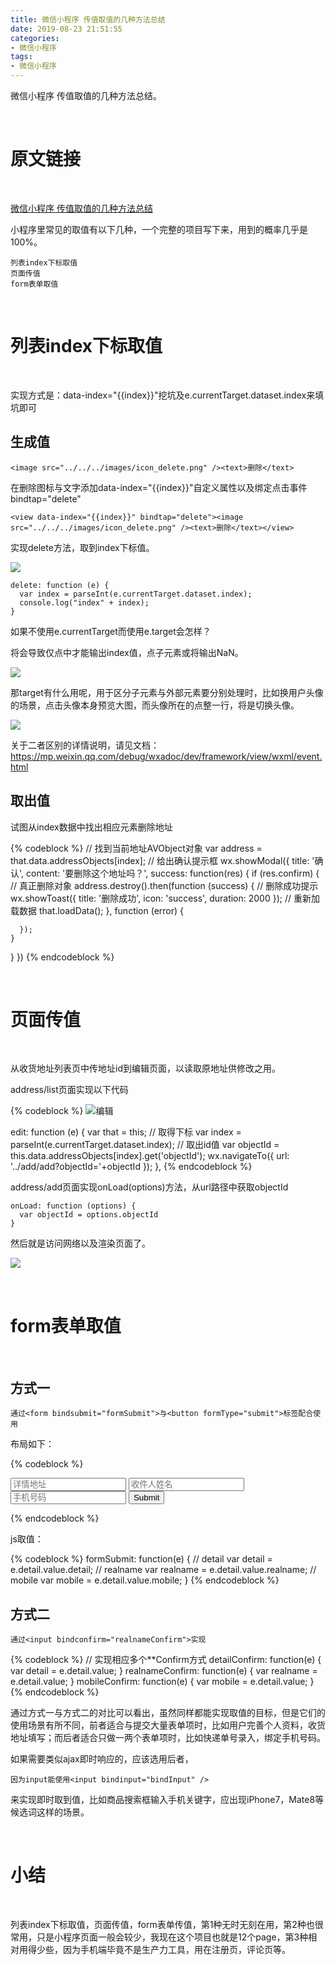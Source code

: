 ```yaml
---
title: 微信小程序 传值取值的几种方法总结
date: 2019-08-23 21:51:55
categories:
- 微信小程序
tags:
- 微信小程序
---
```

微信小程序 传值取值的几种方法总结。

<!-- more -->

<br/>

# 原文链接

<br/>

[微信小程序 传值取值的几种方法总结](https://www.jb51.net/article/103175.htm)

小程序里常见的取值有以下几种，一个完整的项目写下来，用到的概率几乎是100%。

	列表index下标取值
	页面传值
	form表单取值

<br/>

# 列表index下标取值

<br/>

实现方式是：data-index="{{index}}"挖坑及e.currentTarget.dataset.index来填坑即可

## 生成值

	<image src="../../../images/icon_delete.png" /><text>删除</text>
	
在删除图标与文字添加data-index="{{index}}"自定义属性以及绑定点击事件bindtap="delete"

	<view data-index="{{index}}" bindtap="delete"><image src="../../../images/icon_delete.png" /><text>删除</text></view>

实现delete方法，取到index下标值。

![](/images/django/17_0.png)

	delete: function (e) {
	  var index = parseInt(e.currentTarget.dataset.index);
	  console.log("index" + index);
	}
	
如果不使用e.currentTarget而使用e.target会怎样？

将会导致仅点中<view>才能输出index值，点子元素<image>或<text>将输出NaN。

![](/images/django/17_1.png)

那target有什么用呢，用于区分子元素与外部元素要分别处理时，比如换用户头像的场景，点击头像本身预览大图，而头像所在的点整一行，将是切换头像。

![](/images/django/17_2.png)

关于二者区别的详情说明，请见文档：https://mp.weixin.qq.com/debug/wxadoc/dev/framework/view/wxml/event.html

## 取出值

试图从index数据中找出相应元素删除地址

{% codeblock %}
// 找到当前地址AVObject对象
var address = that.data.addressObjects[index];
// 给出确认提示框
wx.showModal({
  title: '确认',
  content: '要删除这个地址吗？',
  success: function(res) {
    if (res.confirm) {
      // 真正删除对象
      address.destroy().then(function (success) {
        // 删除成功提示
        wx.showToast({
          title: '删除成功',
          icon: 'success',
          duration: 2000
        });
        // 重新加载数据
        that.loadData();
      }, function (error) {
 
      });
    }
  }
})
{% endcodeblock %}

<br/>

# 页面传值

<br/>

从收货地址列表页中传地址id到编辑页面，以读取原地址供修改之用。

address/list页面实现以下代码

{% codeblock %}
<view class="container" data-index="{{index}}" bindtap="edit"><image src="../../../images/icon_edit.png" /><text>编辑</text></view>
 
edit: function (e) {
  var that = this;
  // 取得下标
  var index = parseInt(e.currentTarget.dataset.index);
  // 取出id值
  var objectId = this.data.addressObjects[index].get('objectId');
  wx.navigateTo({
    url: '../add/add?objectId='+objectId
  });
},
{% endcodeblock %}

address/add页面实现onLoad(options)方法，从url路径中获取objectId

	onLoad: function (options) {
	  var objectId = options.objectId
	}
	
然后就是访问网络以及渲染页面了。

![](/images/django/17_3.png)

<br/>

# form表单取值

<br/>

## 方式一

	通过<form bindsubmit="formSubmit">与<button formType="submit">标签配合使用
	
布局如下：

{% codeblock %}
<form bindsubmit="formSubmit">
  <input name="detail" placeholder="详情地址" />
  <input name="realname" placeholder="收件人姓名" />
  <input name="mobile" placeholder="手机号码" type="number"/>
  <button formType="submit" type="primary">Submit</button>
</form>
{% endcodeblock %}

js取值：

{% codeblock %}
formSubmit: function(e) {
  // detail
  var detail = e.detail.value.detail;
  // realname
  var realname = e.detail.value.realname;
  // mobile
  var mobile = e.detail.value.mobile;
}
{% endcodeblock %}

## 方式二

	通过<input bindconfirm="realnameConfirm">实现
	
{% codeblock %}
// 实现相应多个**Confirm方式
detailConfirm: function(e) {
  var detail = e.detail.value;
}
realnameConfirm: function(e) {
  var realname = e.detail.value;
}
mobileConfirm: function(e) {
  var mobile = e.detail.value;
}
{% endcodeblock %}

通过方式一与方式二的对比可以看出，虽然同样都能实现取值的目标，但是它们的使用场景有所不同，前者适合与提交大量表单项时，比如用户完善个人资料，收货地址填写；而后者适合只做一两个表单项时，比如快递单号录入，绑定手机号码。

如果需要类似ajax即时响应的，应该选用后者，

	因为input能使用<input bindinput="bindInput" />
	
来实现即时取到值，比如商品搜索框输入手机关键字，应出现iPhone7，Mate8等候选词这样的场景。

<br/>

# 小结

<br/>

列表index下标取值，页面传值，form表单传值，第1种无时无刻在用，第2种也很常用，只是小程序页面一般会较少，我现在这个项目也就是12个page，第3种相对用得少些，因为手机端毕竟不是生产力工具，用在注册页，评论页等。



